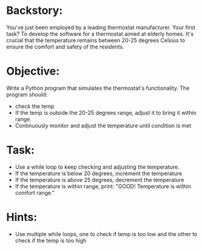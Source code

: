<!--            Thermostat Software -->
# Backstory:
You've just been employed by a leading thermostat manufacturer. Your first task? To develop the software for a thermostat aimed at elderly homes. It's crucial that the temperature remains between 20-25 degrees Celsius to ensure the comfort and safety of the residents.

# Objective:
Write a Python program that simulates the thermostat's functionality. The program should:
- check the temp
- If the temp is outside the 20-25 degrees range, adjust it to bring it within range.
- Continuously monitor and adjust the temperature until condition is met

# Task:
- Use a while loop to keep checking and adjusting the temperature.
- If the temperature is below 20 degrees, increment the temperature 
- If the temperature is above 25 degrees, decrement the temperature
- If the temperature is within range, print: "GOOD! Temperature is within comfort range."

# Hints:
- Use multiple while loops, one to check if temp is too low and the other to check if the temp is too high